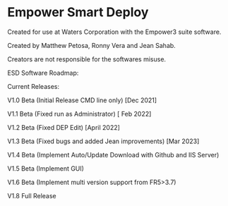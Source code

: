 # Empower Smart Deploy

Created for use at Waters Corporation with the Empower3 suite software.

Created by Matthew Petosa, Ronny Vera and Jean Sahab.

Creators are not responsible for the softwares misuse.

ESD Software Roadmap:

Current Releases:

  V1.0 Beta (Initial Release CMD line only) [Dec 2021]

  V1.1 Beta (Fixed run as Administrator) [ Feb 2022]

  V1.2 Beta (Fixed DEP Edit) [April 2022]
  
  V1.3 Beta (Fixed bugs and added Jean improvements) [Mar 2023]

  V1.4 Beta (Implement Auto/Update Download with Github and IIS Server)

  V1.5 Beta (Implement GUI) 

  V1.6 Beta (Implement multi version support from FR5>3.7)

  V1.8 Full Release
